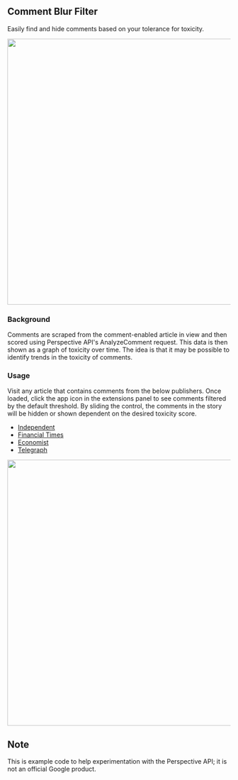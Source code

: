 ## Comment Blur Filter

Easily find and hide comments based on your tolerance for toxicity.

<img src="http://services.google.com/fh/files/misc/ph_comment_filter_1.gif" width="600">

### Background
Comments are scraped from the comment-enabled article in view and then scored using Perspective API's AnalyzeComment request. This data is then shown as a graph of toxicity over time. The idea is that it may be possible to identify trends in the toxicity of comments.

### Usage
Visit any article that contains comments from the below publishers. Once loaded, click the app icon in the extensions panel to see comments filtered by the default threshold. By sliding the control, the comments in the story will be hidden or shown dependent on the desired toxicity score.

- [Independent](https://www.independent.co.uk)
- [Financial Times](https://www.ft.com)
- [Economist](https://www.economist.com)
- [Telegraph](https://www.telegraph.co.uk)

<img src="http://services.google.com/fh/files/misc/ph_comment_filter_2.gif" width="600">

## Note
This is example code to help experimentation with the Perspective API; it is not an official Google product.